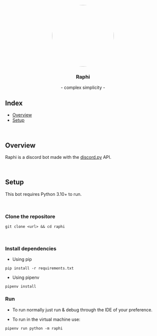 <p align="center">
    <a href="url"><img src="https://64.media.tumblr.com/4d0cb16bd639ece1b24da3afc31367e1/tumblr_pq4wvom0XM1y96tyxo5_540.jpg" height="auto" width="200" style="border-radius:50%"></a>

<h3 align="center"> Raphi </h3>
<p align="center">- complex simplicity -</p>

</p>

## Index
+ [Overview](#overview)
+ [Setup](#setup)

<br />

## Overview <a name = "overview"></a>
  Raphi is a discord bot made with the <a href="https://discordpy.readthedocs.io/en/stable/">discord.py</a> API.
  
  <br />

## Setup <a name = "setup"></a>
This bot requires Python 3.10+ to run.

<br />

### Clone the repositore

```
git clone <url> && cd raphi
```

<br />

### Install dependencies

- Using pip

```
pip install -r requirements.txt 
```
- Using pipenv

```
pipenv install  
```
### Run

- To run normally just run & debug through the IDE of your preference.

- To run in the virtual machine use:
```
pipenv run python -m raphi
```
